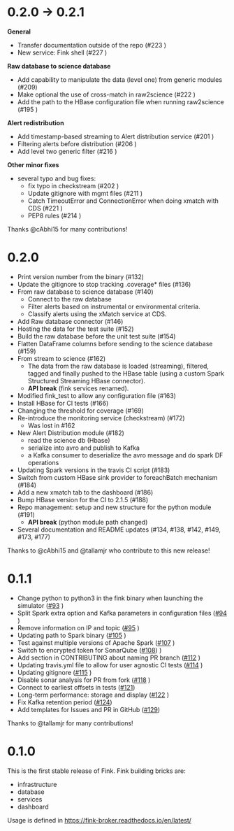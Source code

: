# 0.2.0 -> 0.2.1

**General**

- Transfer documentation outside of the repo (#223 )
- New service: Fink shell (#227 )

**Raw database to science database**

- Add capability to manipulate the data (level one) from generic modules (#209)
- Make optional the use of cross-match in raw2science (#222 )
- Add the path to the HBase configuration file when running raw2science (#195 )

**Alert redistribution**

- Add timestamp-based streaming to Alert distribution service (#201 )
- Filtering alerts before distribution (#206 )
- Add level two generic filter (#216 )

**Other minor fixes**

- several typo and bug fixes:
  - fix typo in checkstream (#202 )
  - Update gitignore with mgmt files (#211 )
  - Catch TimeoutError and ConnectionError when doing xmatch with CDS (#221 )
  - PEP8 rules (#214 )

Thanks @cAbhi15 for many contributions!

# 0.2.0

- Print version number from the binary (#132)
- Update the gitignore to stop tracking .coverage* files (#136)
- From raw database to science database (#140)
  - Connect to the raw database
  - Filter alerts based on instrumental or environmental criteria.
  - Classify alerts using the xMatch service at CDS.
- Add Raw database connector (#146)
- Hosting the data for the test suite (#152)
- Build the raw database before the unit test suite (#154)
- Flatten DataFrame columns before sending to the science database (#159)
- From stream to science (#162)
  - The data from the raw database is loaded (streaming), filtered, tagged and finally pushed to the HBase table (using a custom Spark Structured Streaming HBase connector).
  - **API break** (fink services renamed).
- Modified fink_test to allow any configuration file (#163)
- Install HBase for CI tests (#166)
- Changing the threshold for coverage (#169)
- Re-introduce the monitoring service (checkstream) (#172)
  - Was lost in #162
- New Alert Distribution module (#182)
  - read the science db (Hbase)
  - serialize into avro and publish to Kafka
  - a Kafka consumer to deserialize the avro message and do spark DF operations
- Updating Spark versions in the travis CI script (#183)
- Switch from custom HBase sink provider to foreachBatch mechanism (#184)
- Add a new xmatch tab to the dashboard (#186)
- Bump HBase version for the CI to 2.1.5 (#188)
- Repo management: setup and new structure for the python module (#191)
  - **API break** (python module path changed)
- Several documentation and README updates (#134, #138, #142, #149, #173, #177)

Thanks to @cAbhi15 and @tallamjr who contribute to this new release!

# 0.1.1

* Change python to python3 in the fink binary when launching the simulator ([#93](https://github.com/astrolabsoftware/fink-broker/pull/93) )
* Split Spark extra option and Kafka parameters in configuration files ([#94](https://github.com/astrolabsoftware/fink-broker/pull/94) )
* Remove information on IP and topic ([#95](https://github.com/astrolabsoftware/fink-broker/pull/95) )
* Updating path to Spark binary ([#105](https://github.com/astrolabsoftware/fink-broker/pull/105) )
* Test against multiple versions of Apache Spark ([#107](https://github.com/astrolabsoftware/fink-broker/pull/107) )
* Switch to encrypted token for SonarQube ([#108](https://github.com/astrolabsoftware/fink-broker/pull/108)) )
* Add section in CONTRIBUTING about naming PR branch ([#112](https://github.com/astrolabsoftware/fink-broker/pull/112) )
* Updating travis.yml file to allow for user agnostic CI tests ([#114](https://github.com/astrolabsoftware/fink-broker/pull/114) )
* Updating gitignore ([#115](https://github.com/astrolabsoftware/fink-broker/pull/115) )
* Disable sonar analysis for PR from fork ([#118](https://github.com/astrolabsoftware/fink-broker/pull/118) )
* Connect to earliest offsets in tests ([#121](https://github.com/astrolabsoftware/fink-broker/pull/121))
* Long-term performance: storage and display ([#122](https://github.com/astrolabsoftware/fink-broker/pull/122) )
* Fix Kafka retention period ([#124](https://github.com/astrolabsoftware/fink-broker/pull/124))
* Add templates for Issues and PR in GitHub ([#129](https://github.com/astrolabsoftware/fink-broker/pull/129))

Thanks to @tallamjr for many contributions!

# 0.1.0

This is the first stable release of Fink. Fink building bricks are:

* infrastructure
* database
* services
* dashboard

Usage is defined in https://fink-broker.readthedocs.io/en/latest/
